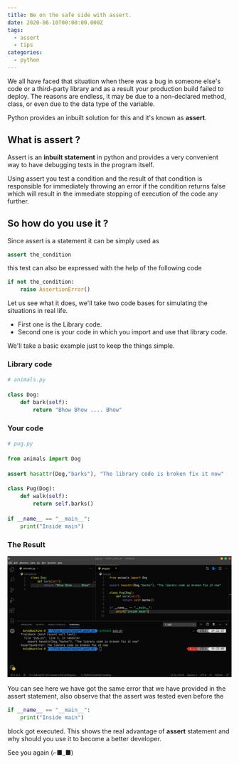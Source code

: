 ```yaml
---
title: Be on the safe side with assert.
date: 2020-06-10T00:00:00.000Z
tags:
  - assert
  - tips
categories:
  - python
---
```


We all have faced that situation when there was a bug in someone else's code or a third-party library and as a result your production build failed to deploy. The reasons are endless, it may be due to a non-declared method, class, or even due to the data type of the variable.

Python provides an inbuilt solution for this and it's known as **assert**.

## What is assert ?

Assert is an **inbuilt statement** in python and provides a very convenient way to have debugging tests in the program itself.

Using assert you test a condition and the result of that condition is responsible for immediately throwing an error if the condition returns false which will result in the immediate stopping of execution of the code any further.

## So how do you use it ?

Since assert is a statement it can be simply used as

```py
assert the_condition
```

this test can also be expressed with the help of the following code

```py
if not the_condition:
    raise AssertionError()
```

Let us see what it does, we'll take two code bases for simulating the situations in real life.

* First one is the Library code.
* Second one is your code in which you import and use that library code.

We'll take a basic example just to keep the things simple.

### Library code

```py
# animals.py

class Dog:
    def bark(self):
        return "Bhow Bhow .... Bhow"
```

### Your code

```py
# pug.py

from animals import Dog

assert hasattr(Dog,"barks"), "The library code is broken fix it now"

class Pug(Dog):
    def walk(self):
        return self.barks()

if __name__ == "__main__":
    print("Inside main")
```

### The Result

![Result of assert](/assets/uploads/post_01_assert_example.png)

You can see here we have got the same error that we have provided in the assert statement, also observe that the assert was tested even before the 

```py
if __name__ == "__main__":
    print("Inside main")
```

block got executed. This shows the real advantage of **assert** statement and why should you use it to become a better developer.

See you again (⌐■_■)
